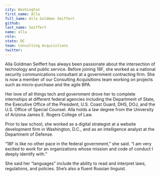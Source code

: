 ```yaml
---
city: Washington
first_name: Alla
full_name: Alla Goldman Seiffert
github: 
last_name: Seiffert
name: alla
role: 
state: DC
team: Consulting Acquisitions
twitter: 
---
```

Alla Goldman Seiffert has always been passionate about the intersection of technology and public service. Before joining 18F, she worked as a national security communications consultant at a government contracting firm. She is now a member of our Consulting Acquisitions team working on projects such as micro-purchase and the agile BPA.

Her love of all things tech and government drove her to complete internships at different federal agencies including the Department of State, the Executive Office of the President, U.S. Coast Guard, DHS, DOJ, and the U.S. Office of Special Counsel. Alla holds a law degree from the University of Arizona James E. Rogers College of Law.

Prior to law school, she worked as a digital strategist at a website development firm in Washington, D.C., and as an intelligence analyst at the Department of Defense.

“18F is like no other pace in the federal government,” she said. “I am very excited to work for an organizations whose mission and code of conduct I deeply identify with.”

She said her “languages” include the ability to read and interpret laws, regulations, and policies. She’s also a fluent Russian linguist.
